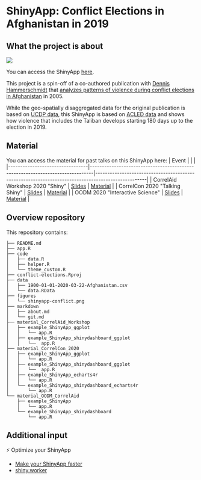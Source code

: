# ShinyApp: Conflict Elections in Afghanistan in 2019

## What the project is about

[![](figures/shinyapp-conflict.png)](https://cosima-meyer.shinyapps.io/conflict-elections/)

You can access the ShinyApp [here](https://cosima-meyer.shinyapps.io/conflict-elections/).

This project is a spin-off of a co-authored publication with [Dennis Hammerschmidt](https://github.com/dennis-hammerschmidt) that [analyzes patterns of violence during conflict elections in Afghanistan](https://www.ceeol.com/search/article-detail?id=775100) in 2005.

While the geo-spatially disaggregated data for the original publication is based on [UCDP data](https://ucdp.uu.se), this ShinyApp is based on [ACLED data](https://acleddata.com/#/dashboard) and shows how violence that includes the Taliban develops starting 180 days up to the election in 2019.

## Material

You can access the material for past talks on this ShinyApp here:
| Event                           |                                                                               |                                                                                                   |
|---------------------------------|-------------------------------------------------------------------------------|---------------------------------------------------------------------------------------------------|
| CorrelAid Workshop 2020 "Shiny"  | [Slides](http://cosimameyer.rbind.io/slides/correlaid-workshop/talk.html#1)           | [Material](https://github.com/cosimameyer/conflict-elections/tree/master/material_CorrelAid_Workshop) |
| CorrelCon 2020 "Talking Shiny"  | [Slides](https://cosimameyer.rbind.io/slides/correlcon/talk#1)           | [Material](https://github.com/cosimameyer/conflict-elections/tree/master/material_CorrelCon_2020) |
| OODM 2020 "Interactive Science" | [Slides](https://cosimameyer.rbind.io/slides/interactive-science/correlaid#1) | [Material](https://github.com/cosimameyer/conflict-elections/tree/master/material_OODM_CorrelAid) |

## Overview repository
This repository contains: 
```
├── README.md
├── app.R
├── code
│   ├── data.R
│   ├── helper.R
│   └── theme_custom.R
├── conflict-elections.Rproj
├── data
│   ├── 1900-01-01-2020-03-22-Afghanistan.csv
│   └── data.RData
├── figures
│   └── shinyapp-conflict.png
├── markdown
│   ├── about.md
│   └── git.md
├── material_CorrelAid_Workshop
│   ├── example_ShinyApp_ggplot
│   │   └── app.R
│   ├── example_ShinyApp_shinydashboard_ggplot
│   │   └──  app.R
├── material_CorrelCon_2020
│   ├── example_ShinyApp_ggplot
│   │   └── app.R
│   ├── example_ShinyApp_shinydashboard_ggplot
│   │   └──  app.R
│   ├── example_ShinyApp_echarts4r
│   │   └── app.R
│   └── example_ShinyApp_shinydashboard_echarts4r
│       └── app.R
└── material_OODM_CorrelAid
    ├── example_ShinyApp
    │   └── app.R
    └── example_ShinyApp_shinydashboard
        └── app.R
```

## Additional input

⚡ Optimize your ShinyApp
 - [Make your ShinyApp faster](https://appsilon.com/r-shiny-faster-updateinput-css-javascript/)
 - [shiny.worker](https://www.r-bloggers.com/shiny-worker-speed-up-r-shiny-apps-by-offloading-heavy-calculations/)
  
